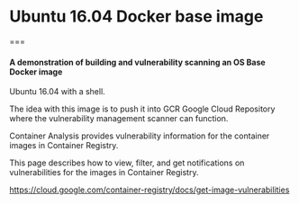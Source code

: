 # Ubuntu 16.04 Docker base image    
===    

#### A demonstration of building and vulnerability scanning an OS Base Docker image    
Ubuntu 16.04 with a shell. 

The idea with this image is to push it into GCR Google Cloud Repository where the 
vulnerability management scanner can function.

Container Analysis provides vulnerability information for the container images in Container Registry.

This page describes how to view, filter, and get notifications on vulnerabilities for the images in Container Registry.

https://cloud.google.com/container-registry/docs/get-image-vulnerabilities

